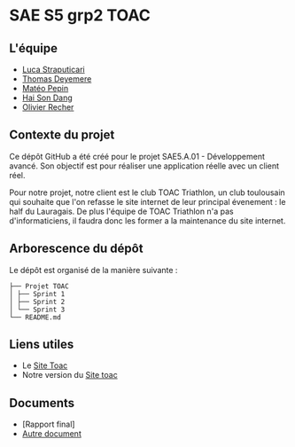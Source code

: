 # SAE S5 grp2 TOAC

## L'équipe
- [Luca Straputicari](https://github.com/lucastrap)
- [Thomas Deyemere](https://github.com/bsct-tormod)
- [Matéo Pepin](https://github.com/SOLUPRED3)
- [Hai Son Dang](https://github.com/haisondang)
- [Olivier Recher](https://github.com/OlivierRecher)

## Contexte du projet
Ce dépôt GitHub a été créé pour le projet SAE5.A.01 - Développement avancé. Son objectif est pour réaliser une application réelle avec un client réel.

Pour notre projet, notre client est le club TOAC Triathlon, un club toulousain qui souhaite que l'on refasse le site internet de leur principal évenement : le half du Lauragais. De plus l'équipe de TOAC Triathlon n'a pas d'informaticiens, il faudra donc les former a la maintenance du site internet.

## Arborescence du dépôt
Le dépôt est organisé de la manière suivante :

```
├── Projet TOAC
│ ├── Sprint 1
│ ├── Sprint 2
│ └── Sprint 3
└── README.md
```

## Liens utiles

- Le [Site Toac](https://half.toac-triathlon.com/)
- Notre version du [Site toac](https://lucastrap.github.io/S5-SAE-TOAC-grp2/)

## Documents
- [Rapport final]
- [Autre document](docs/autre_document.pdf)
